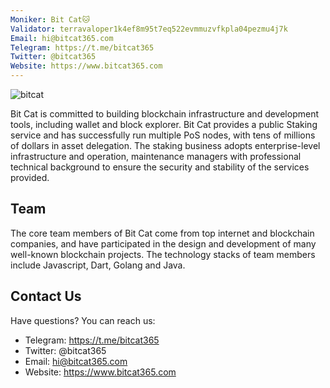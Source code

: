 ```yaml
---
Moniker: Bit Cat🐱
Validator: terravaloper1k4ef8m95t7eq522evmmuzvfkpla04pezmu4j7k
Email: hi@bitcat365.com
Telegram: https://t.me/bitcat365
Twitter: @bitcat365
Website: https://www.bitcat365.com
---
```


![bitcat](bitcat.png)


Bit Cat is committed to building blockchain infrastructure and development tools, including wallet and block explorer. Bit Cat provides a public Staking service and has successfully run multiple PoS nodes, with tens of millions of dollars in asset delegation. The staking business adopts enterprise-level infrastructure and operation, maintenance managers with professional technical background to ensure the security and stability of the services provided.

## Team
The core team members of Bit Cat come from top internet and blockchain companies, and have participated in the design and development of many well-known blockchain projects. The technology stacks of team members include Javascript, Dart, Golang and Java.

## Contact Us

Have questions? You can reach us:

- Telegram: https://t.me/bitcat365
- Twitter: @bitcat365
- Email: hi@bitcat365.com
- Website: https://www.bitcat365.com
